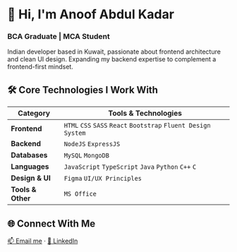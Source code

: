 # 👋 Hi, I'm Anoof Abdul Kadar
### BCA Graduate | MCA Student

Indian developer based in Kuwait,
passionate about frontend architecture and clean UI design.
Expanding my backend expertise to complement a frontend-first mindset.

## 🛠️ Core Technologies I Work With

| Category               | Tools & Technologies                                           |
|------------------------|----------------------------------------------------------------|
| **Frontend**           | `HTML` `CSS` `SASS` `React` `Bootstrap` `Fluent Design System` |
| **Backend**            | `NodeJS` `ExpressJS`                                           |
| **Databases**          | `MySQL` `MongoDB`                                              |
| **Languages**          | `JavaScript` `TypeScript` `Java` `Python` `C++` `C`            |
| **Design & UI**        | `Figma` `UI/UX Principles`                                     |
| **Tools & Other**      | `MS Office`                                                    |

<!-- # 📌 Featured Projects -->

## 🌐 Connect With Me

[📫 Email me](mailto:anuabdulkadar@gmail.com) · [💼 LinkedIn](https://www.linkedin.com/in/anu1o)